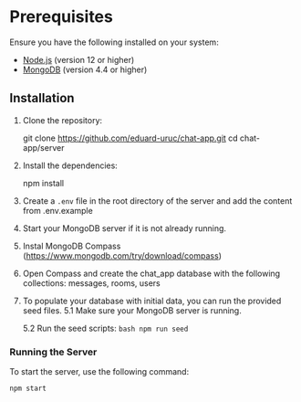 # Prerequisites

Ensure you have the following installed on your system:

- [Node.js](https://nodejs.org/en/download/) (version 12 or higher)
- [MongoDB](https://docs.mongodb.com/manual/installation/) (version 4.4 or higher)

## Installation

1. Clone the repository:

   git clone https://github.com/eduard-uruc/chat-app.git
   cd chat-app/server

2. Install the dependencies:

   npm install

3. Create a `.env` file in the root directory of the server and add the content from .env.example

4. Start your MongoDB server if it is not already running.

5. Instal MongoDB Compass (https://www.mongodb.com/try/download/compass)

6. Open Compass and create the chat_app database with the following collections: messages, rooms, users

7. To populate your database with initial data, you can run the provided seed files.
   5.1 Make sure your MongoDB server is running.

   5.2 Run the seed scripts:
   `bash
npm run seed
`

### Running the Server

To start the server, use the following command:

```bash
npm start
```
